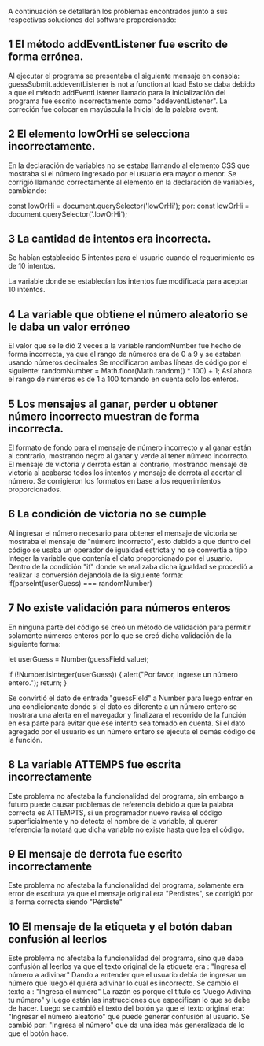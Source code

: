 A continuación se detallarán los problemas encontrados junto a sus respectivas soluciones del software proporcionado:


## 1 El método addEventListener fue escrito de forma errónea.

Al ejecutar el programa se presentaba el siguiente mensaje en consola: guessSubmit.addeventListener is not a function at load
Esto se daba debido a que el método addEventListener llamado para la inicialización del programa fue escrito incorrectamente como "addeventListener".
La correción fue colocar en mayúscula la Inicial de la palabra event.

## 2 El elemento lowOrHi se selecciona incorrectamente.

En la declaración de variables no se estaba llamando al elemento CSS que mostraba si el número ingresado por el usuario era mayor o menor.
Se corrigió llamando correctamente al elemento en la declaración de variables, cambiando:

const lowOrHi = document.querySelector('lowOrHi');
por:
const lowOrHi = document.querySelector('.lowOrHi');

## 3 La cantidad de intentos era incorrecta.

Se habían establecido 5 intentos para el usuario cuando el requerimiento es de 10 intentos.

La variable donde se establecían los intentos fue modificada para aceptar 10 intentos.

## 4 La variable que obtiene el número aleatorio se le daba un valor erróneo

El valor que se le dió 2 veces a la variable randomNumber fue hecho de forma incorrecta, ya que el rango de números era de 0 a 9 y se estaban usando números decimales
Se modificaron ambas líneas de código por el siguiente:
randomNumber = Math.floor(Math.random() * 100) + 1;
Así ahora el rango de números es de 1 a 100 tomando en cuenta solo los enteros.

## 5 Los mensajes al ganar, perder u obtener número incorrecto muestran de forma incorrecta.

El formato de fondo para el mensaje de número incorrecto y al ganar están al contrario, mostrando negro al ganar y verde al tener número incorrecto.
El mensaje de victoria y derrota están al contrario, mostrando mensaje de victoria al acabarse todos los intentos y mensaje de derrota al acertar el número.
Se corrigieron los formatos en base a los requerimientos proporcionados.

## 6 La condición de victoria no se cumple

Al ingresar el número necesario para obtener el mensaje de victoria se mostraba el mensaje de "número incorrecto", esto debido a que dentro del código se usaba un operador de igualdad estricta y no se convertía a tipo Integer la variable que contenía el dato proporcionado por el usuario. 
Dentro de la condición "if" donde se realizaba dicha igualdad se procedió a realizar la conversión dejandola de la siguiente forma:
 if(parseInt(userGuess) === randomNumber)

 ## 7 No existe validación para números enteros

 En ninguna parte del código se creó un método de validación para permitir solamente números enteros por lo que se creó dicha validación de la siguiente forma:
  
  let userGuess = Number(guessField.value);
 

 if (!Number.isInteger(userGuess)) {
    alert("Por favor, ingrese un número entero.");
    return;
  }

Se convirtió el dato de entrada "guessField" a Number para luego entrar en una condicionante donde si el dato es diferente a un número entero se mostrara una alerta en el navegador y finalizara el recorrido de la función en esa parte para evitar que ese intento sea tomado en cuenta. Si el dato agregado por el usuario es un número entero se ejecuta el demás código de la función.

## 8 La variable ATTEMPS fue escrita incorrectamente

Este problema no afectaba la funcionalidad del programa, sin embargo a futuro puede causar problemas de referencia debido a que la palabra correcta es ATTEMPTS, si un programador nuevo revisa el código superficialmente y no detecta el nombre de la variable, al querer referenciarla notará que dicha variable no existe hasta que lea el código.

## 9 El mensaje de derrota fue escrito incorrectamente

Este problema no afectaba la funcionalidad del programa, solamente era error de escritura ya que el mensaje original era "Perdistes", se corrigió por la forma correcta siendo "Pérdiste"

## 10 El mensaje de la etiqueta y el botón daban confusión al leerlos

Este problema no afectaba la funcionalidad del programa, sino que daba confusión al leerlos ya que el texto original de la etiqueta era : "Ingresa el número a adivinar"
Dando a entender que el usuario debía de ingresar un número que luego él quiera adivinar lo cuál es incorrecto. Se cambió el texto a : "Ingresa el número"
La razón es porque el título es "Juego Adivina tu número" y luego están las instrucciones que especifican lo que se debe de hacer.
Luego se cambió el texto del botón ya que el texto original era: "Ingresar el número aleatorio" que puede generar confusión al usuario. 
Se cambió por: "Ingresa el número" que da una idea más generalizada de lo que el botón hace.